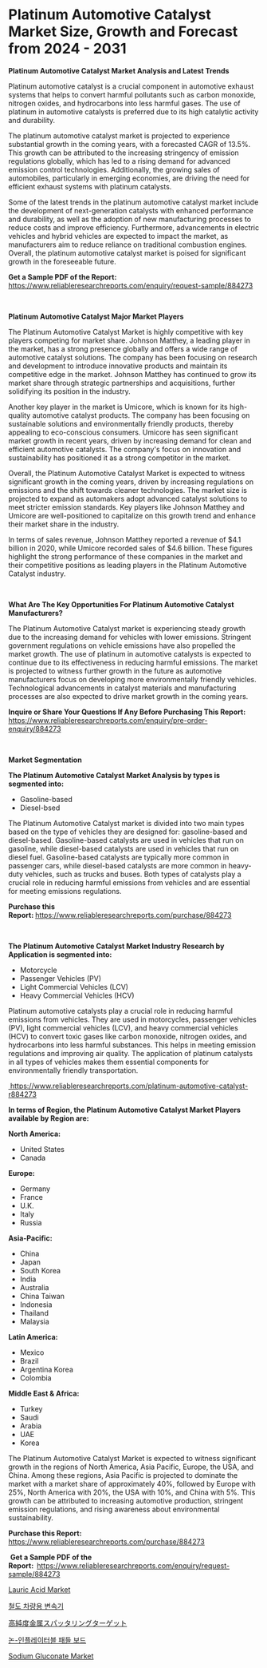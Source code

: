 <p><h1>Platinum Automotive Catalyst Market Size, Growth and Forecast from 2024 - 2031</h1></p><p><strong>Platinum Automotive Catalyst Market Analysis and Latest Trends</strong></p>
<p><p>Platinum automotive catalyst is a crucial component in automotive exhaust systems that helps to convert harmful pollutants such as carbon monoxide, nitrogen oxides, and hydrocarbons into less harmful gases. The use of platinum in automotive catalysts is preferred due to its high catalytic activity and durability.</p><p>The platinum automotive catalyst market is projected to experience substantial growth in the coming years, with a forecasted CAGR of 13.5%. This growth can be attributed to the increasing stringency of emission regulations globally, which has led to a rising demand for advanced emission control technologies. Additionally, the growing sales of automobiles, particularly in emerging economies, are driving the need for efficient exhaust systems with platinum catalysts.</p><p>Some of the latest trends in the platinum automotive catalyst market include the development of next-generation catalysts with enhanced performance and durability, as well as the adoption of new manufacturing processes to reduce costs and improve efficiency. Furthermore, advancements in electric vehicles and hybrid vehicles are expected to impact the market, as manufacturers aim to reduce reliance on traditional combustion engines. Overall, the platinum automotive catalyst market is poised for significant growth in the foreseeable future.</p></p>
<p><strong>Get a Sample PDF of the Report:&nbsp;</strong> <a href="https://www.reliableresearchreports.com/enquiry/request-sample/884273">https://www.reliableresearchreports.com/enquiry/request-sample/884273</a></p>
<p>&nbsp;</p>
<p><strong>Platinum Automotive Catalyst Major Market Players</strong></p>
<p><p>The Platinum Automotive Catalyst Market is highly competitive with key players competing for market share. Johnson Matthey, a leading player in the market, has a strong presence globally and offers a wide range of automotive catalyst solutions. The company has been focusing on research and development to introduce innovative products and maintain its competitive edge in the market. Johnson Matthey has continued to grow its market share through strategic partnerships and acquisitions, further solidifying its position in the industry.</p><p>Another key player in the market is Umicore, which is known for its high-quality automotive catalyst products. The company has been focusing on sustainable solutions and environmentally friendly products, thereby appealing to eco-conscious consumers. Umicore has seen significant market growth in recent years, driven by increasing demand for clean and efficient automotive catalysts. The company's focus on innovation and sustainability has positioned it as a strong competitor in the market.</p><p>Overall, the Platinum Automotive Catalyst Market is expected to witness significant growth in the coming years, driven by increasing regulations on emissions and the shift towards cleaner technologies. The market size is projected to expand as automakers adopt advanced catalyst solutions to meet stricter emission standards. Key players like Johnson Matthey and Umicore are well-positioned to capitalize on this growth trend and enhance their market share in the industry.</p><p>In terms of sales revenue, Johnson Matthey reported a revenue of $4.1 billion in 2020, while Umicore recorded sales of $4.6 billion. These figures highlight the strong performance of these companies in the market and their competitive positions as leading players in the Platinum Automotive Catalyst industry.</p></p>
<p>&nbsp;</p>
<p><strong>What Are The Key Opportunities For Platinum Automotive Catalyst Manufacturers?</strong></p>
<p><p>The Platinum Automotive Catalyst market is experiencing steady growth due to the increasing demand for vehicles with lower emissions. Stringent government regulations on vehicle emissions have also propelled the market growth. The use of platinum in automotive catalysts is expected to continue due to its effectiveness in reducing harmful emissions. The market is projected to witness further growth in the future as automotive manufacturers focus on developing more environmentally friendly vehicles. Technological advancements in catalyst materials and manufacturing processes are also expected to drive market growth in the coming years.</p></p>
<p><strong>Inquire or Share Your Questions If Any Before Purchasing This Report:</strong> <a href="https://www.reliableresearchreports.com/enquiry/pre-order-enquiry/884273">https://www.reliableresearchreports.com/enquiry/pre-order-enquiry/884273</a></p>
<p>&nbsp;</p>
<p><strong>Market Segmentation</strong></p>
<p><strong>The Platinum Automotive Catalyst Market Analysis by types is segmented into:</strong></p>
<p><ul><li>Gasoline-based</li><li>Diesel-bsed</li></ul></p>
<p><p>The Platinum Automotive Catalyst market is divided into two main types based on the type of vehicles they are designed for: gasoline-based and diesel-based. Gasoline-based catalysts are used in vehicles that run on gasoline, while diesel-based catalysts are used in vehicles that run on diesel fuel. Gasoline-based catalysts are typically more common in passenger cars, while diesel-based catalysts are more common in heavy-duty vehicles, such as trucks and buses. Both types of catalysts play a crucial role in reducing harmful emissions from vehicles and are essential for meeting emissions regulations.</p></p>
<p><strong>Purchase this Report:&nbsp;</strong><a href="https://www.reliableresearchreports.com/purchase/884273">https://www.reliableresearchreports.com/purchase/884273</a></p>
<p>&nbsp;</p>
<p><strong>The Platinum Automotive Catalyst Market Industry Research by Application is segmented into:</strong></p>
<p><ul><li>Motorcycle</li><li>Passenger Vehicles (PV)</li><li>Light Commercial Vehicles (LCV)</li><li>Heavy Commercial Vehicles (HCV)</li></ul></p>
<p><p>Platinum automotive catalysts play a crucial role in reducing harmful emissions from vehicles. They are used in motorcycles, passenger vehicles (PV), light commercial vehicles (LCV), and heavy commercial vehicles (HCV) to convert toxic gases like carbon monoxide, nitrogen oxides, and hydrocarbons into less harmful substances. This helps in meeting emission regulations and improving air quality. The application of platinum catalysts in all types of vehicles makes them essential components for environmentally friendly transportation.</p></p>
<p><a href="https://www.reliableresearchreports.com/platinum-automotive-catalyst-r884273">&nbsp;https://www.reliableresearchreports.com/platinum-automotive-catalyst-r884273</a></p>
<p><strong>In terms of Region, the Platinum Automotive Catalyst Market Players available by Region are:</strong></p>
<p>
    <p> <strong> North America: </strong>
        <ul>
            <li>United States</li>
            <li>Canada</li>
        </ul>
        </p> 
    <p> <strong> Europe: </strong>
        <ul>
            <li>Germany</li>
            <li>France</li>
            <li>U.K.</li>
            <li>Italy</li>
            <li>Russia</li>
        </ul>
        </p> 
    <p> <strong> Asia-Pacific: </strong>
        <ul>
            <li>China</li>
            <li>Japan</li>
            <li>South Korea</li>
            <li>India</li>
            <li>Australia</li>
            <li>China Taiwan</li>
            <li>Indonesia</li>
            <li>Thailand</li>
            <li>Malaysia</li>
        </ul>
        </p> 
    <p> <strong> Latin America: </strong>
        <ul>
            <li>Mexico</li>
            <li>Brazil</li>
            <li>Argentina Korea</li>
            <li>Colombia</li>
        </ul>
        </p> 
    <p> <strong> Middle East & Africa: </strong>
        <ul>
            <li>Turkey</li>
            <li>Saudi</li>
            <li>Arabia</li>
            <li>UAE</li>
            <li>Korea</li>
        </ul>
    </p>
    </p>
<p><p>The Platinum Automotive Catalyst Market is expected to witness significant growth in the regions of North America, Asia Pacific, Europe, the USA, and China. Among these regions, Asia Pacific is projected to dominate the market with a market share of approximately 40%, followed by Europe with 25%, North America with 20%, the USA with 10%, and China with 5%. This growth can be attributed to increasing automotive production, stringent emission regulations, and rising awareness about environmental sustainability.</p></p>
<p><strong>Purchase this Report: </strong><a href="https://www.reliableresearchreports.com/purchase/884273">https://www.reliableresearchreports.com/purchase/884273</a></p>
<p>&nbsp;<strong>Get a Sample PDF of the Report:&nbsp;&nbsp;</strong><a href="https://www.reliableresearchreports.com/enquiry/request-sample/884273">https://www.reliableresearchreports.com/enquiry/request-sample/884273</a></p>
<p><strong></strong></p>
<p><p><a href="https://github.com/angelajermaine/Market-Research-Report-List-3/blob/main/lauric-acid-market.md">Lauric Acid Market</a></p><p><a href="https://github.com/ConstantinVon/Market-Research-Report-List-1/blob/main/3095388141454.md">철도 차량용 변속기</a></p><p><a href="https://github.com/NikitaBruen/Market-Research-Report-List-1/blob/main/3372110135949.md">高純度金属スパッタリングターゲット</a></p><p><a href="https://github.com/fatmarawatan39/Market-Research-Report-List-1/blob/main/6953263141455.md">논-인플레이터블 패들 보드</a></p><p><a href="https://github.com/beatblasta/Market-Research-Report-List-3/blob/main/sodium-gluconate-market.md">Sodium Gluconate Market</a></p></p>